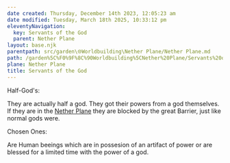 ```yaml
---
date created: Thursday, December 14th 2023, 12:05:23 am
date modified: Tuesday, March 18th 2025, 10:33:12 pm
eleventyNavigation:
  key: Servants of the God
  parent: Nether Plane
layout: base.njk
parentpath: src/garden\🌐Worldbuilding\Nether Plane/Nether Plane.md
path: /garden%5C%F0%9F%8C%90Worldbuilding%5CNether%20Plane/Servants%20of%20the%20God/
plane: Nether Plane
title: Servants of the God
---
```


Half-God's: 

They are actually half a god. They got their powers from a god themselves. If they are in the [Nether Plane](/garden/%F0%9F%8C%90Worldbuilding/Nether%20Plane) they are blocked by the great Barrier, just like normal gods were.

Chosen Ones: 

Are Human beeings which are in possesion of an artifact of power or are blessed for a limited time with the power of a god.